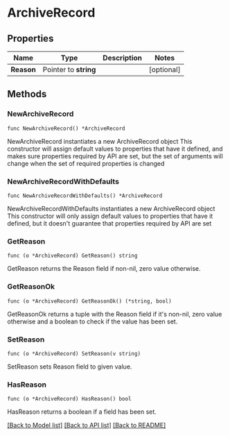 # ArchiveRecord

## Properties

Name | Type | Description | Notes
------------ | ------------- | ------------- | -------------
**Reason** | Pointer to **string** |  | [optional] 

## Methods

### NewArchiveRecord

`func NewArchiveRecord() *ArchiveRecord`

NewArchiveRecord instantiates a new ArchiveRecord object
This constructor will assign default values to properties that have it defined,
and makes sure properties required by API are set, but the set of arguments
will change when the set of required properties is changed

### NewArchiveRecordWithDefaults

`func NewArchiveRecordWithDefaults() *ArchiveRecord`

NewArchiveRecordWithDefaults instantiates a new ArchiveRecord object
This constructor will only assign default values to properties that have it defined,
but it doesn't guarantee that properties required by API are set

### GetReason

`func (o *ArchiveRecord) GetReason() string`

GetReason returns the Reason field if non-nil, zero value otherwise.

### GetReasonOk

`func (o *ArchiveRecord) GetReasonOk() (*string, bool)`

GetReasonOk returns a tuple with the Reason field if it's non-nil, zero value otherwise
and a boolean to check if the value has been set.

### SetReason

`func (o *ArchiveRecord) SetReason(v string)`

SetReason sets Reason field to given value.

### HasReason

`func (o *ArchiveRecord) HasReason() bool`

HasReason returns a boolean if a field has been set.


[[Back to Model list]](../README.md#documentation-for-models) [[Back to API list]](../README.md#documentation-for-api-endpoints) [[Back to README]](../README.md)



